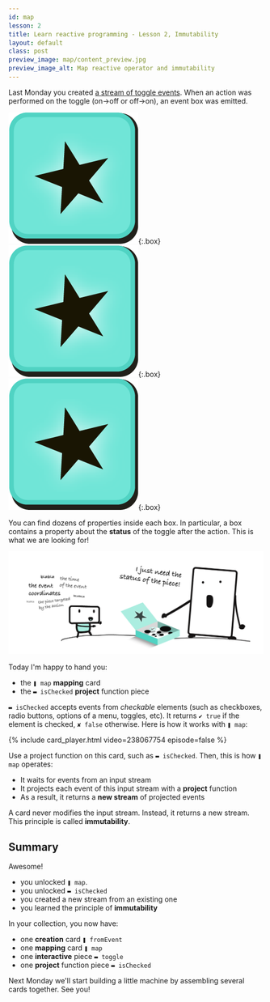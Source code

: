 ```yaml
---
id: map
lesson: 2
title: Learn reactive programming - Lesson 2, Immutability
layout: default
class: post
preview_image: map/content_preview.jpg
preview_image_alt: Map reactive operator and immutability
---
```


Last Monday you created [a stream of toggle events](fromEvent). When an action was performed on the toggle (on→off or off→on), an event box was emitted.

![](img/fromEvent/box.png){:.box}
![](img/fromEvent/box.png){:.box}
![](img/fromEvent/box.png){:.box}

You can find dozens of properties inside each box. In particular, a box contains a property about the **status** of the toggle after the action. This is what we are looking for!

![](img/map/status-piece.png)

Today I'm happy to hand you:

* the `❚ map` **mapping** card 
* the `▬ isChecked` **project** function piece

`▬ isChecked` accepts events from _checkable_ elements (such as checkboxes, radio buttons, options of a menu, toggles, etc). It returns `✔ true` if the element is checked, `✘ false` otherwise. Here is how it works with `❚ map`:

{% include card_player.html video=238067754 episode=false %}

Use a project function on this card, such as `▬ isChecked`. Then, this is how `❚ map` operates:

- It waits for events from an input stream
- It projects each event of this input stream with a **project** function
- As a result, it returns a **new stream** of projected events

A card <span class="highlighted">never modifies</span> the input stream. Instead, it returns a new stream. This principle is called **immutability**.

## Summary

Awesome!

* you unlocked `❚ map`. 
* you unlocked `▬ isChecked`
* you created a new stream from an existing one
* you learned the principle of **immutability**

In your collection, you now have:

* one **creation** card `❚ fromEvent`
* one **mapping** card `❚ map`
* one **interactive** piece `▬ toggle`
* one **project** function piece `▬ isChecked`

Next Monday we'll start building a little machine by assembling several cards together. See you!